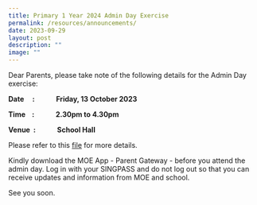 ```yaml
---
title: Primary 1 Year 2024 Admin Day Exercise
permalink: /resources/announcements/
date: 2023-09-29
layout: post
description: ""
image: ""
---
```

Dear Parents,
please take note of the following details for the Admin Day exercise:

**Date     :             Friday, 13 October 2023**

**Time    :             2.30pm to 4.30pm**

**Venue  :             School Hall**

Please refer to this [file](https://drive.google.com/file/d/15Oflsng_wKrPFRCXCwbmaLLeO1tzx2zo/view?usp=sharing) for more details. 

Kindly download the MOE App - Parent Gateway - before you attend the admin day. Log in with your SINGPASS and do not log out so that you can receive updates and information from MOE and school.

See you soon.